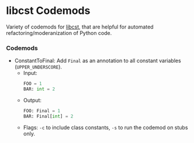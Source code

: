 # libcst Codemods

Variety of codemods for [libcst](https://github.com/Instagram/LibCST), that are helpful for automated refactoring/moderanization of Python code.

### Codemods

- ConstantToFinal: Add `Final` as an annotation to all constant variables (`UPPER_UNDERSCORE`).
  - Input:
    ```python
    FOO = 1
    BAR: int = 2
    ```
  - Output:
      ```python
      FOO: Final = 1
      BAR: Final[int] = 2
      ```
  - Flags: `-c` to include class constants, `-s` to run the codemod on stubs only.

  
